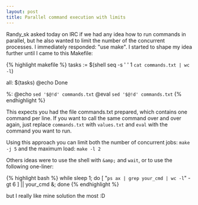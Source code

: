 ```yaml
---
layout: post
title: Parallel command execution with limits
---
```


Randy_sk asked today on IRC if we had any idea how to run commands in parallel, but he also wanted to limit the number of the concurrent processes. I immediately responded: "use make". I started to shape my idea further until I came to this Makefile:

{% highlight makefile %}
tasks := $(shell seq -s ' ' 1 `cat commands.txt | wc -l`)

all: $(tasks)
    @echo Done

%:
    @echo `sed '$@!d' commands.txt`
    @eval `sed '$@!d' commands.txt`
{% endhighlight %}

This expects you had the file commands.txt prepared, which contains one command per line. If you want to call the same command over and over again, just replace `commands.txt` with `values.txt` and `eval` with the command you want to run.

Using this approach you can limit both the number of concurrent jobs: `make -j 5` and the maximum load: `make -l 2`

Others ideas were to use the shell with `&amp;` and `wait`, or to use the following one-liner:

{% highlight bash %}
while sleep 1; do [ "`ps ax | grep your_cmd | wc -l`" -gt 6 ] || your_cmd &amp;; done
{% endhighlight %}

but I really like mine solution the most :D

